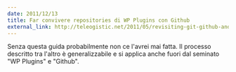 ```yaml
---
date: 2011/12/13
title: Far convivere repositories di WP Plugins con Github
external_link: http://teleogistic.net/2011/05/revisiting-git-github-and-the-wordpress-org-plugin-repository/
---
```


Senza questa guida probabilmente non ce l'avrei mai fatta. Il processo descritto tra l'altro è generalizzabile e si applica anche fuori dal seminato "WP Plugins" e "Github".
